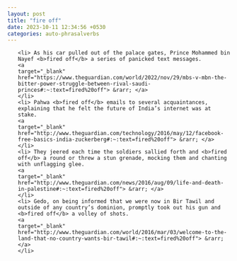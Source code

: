 ```yaml
---
layout: post
title: "fire off"
date: 2023-10-11 12:34:56 +0530
categories: auto-phrasalverbs
---
```

<ol>

    <li> As his car pulled out of the palace gates, Prince Mohammed bin Nayef <b>fired off</b> a series of panicked text messages.
    <a 
    target="_blank" 
    href="https://www.theguardian.com/world/2022/nov/29/mbs-v-mbn-the-bitter-power-struggle-between-rival-saudi-princes#:~:text=fired%20off"> &rarr; </a>
    </li>
    <li> Pahwa <b>fired off</b> emails to several acquaintances, explaining that he felt the future of India’s internet was at stake.
    <a 
    target="_blank" 
    href="http://www.theguardian.com/technology/2016/may/12/facebook-free-basics-india-zuckerberg#:~:text=fired%20off"> &rarr; </a>
    </li>
    <li> They jeered each time the soldiers sallied forth and <b>fired off</b> a round or threw a stun grenade, mocking them and chanting with unflagging glee.
    <a 
    target="_blank" 
    href="http://www.theguardian.com/news/2016/aug/09/life-and-death-in-palestine#:~:text=fired%20off"> &rarr; </a>
    </li>
    <li> Gedo, on being informed that we were now in Bir Tawil and outside of any country’s dominion, promptly took out his gun and <b>fired off</b> a volley of shots.
    <a 
    target="_blank" 
    href="http://www.theguardian.com/world/2016/mar/03/welcome-to-the-land-that-no-country-wants-bir-tawil#:~:text=fired%20off"> &rarr; </a>
    </li>